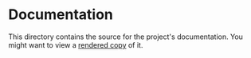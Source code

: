 # Documentation

This directory contains the source for the project's documentation. You might want to view a [rendered copy](http://discord-plays-pokemon.sjer.red/) of it.
